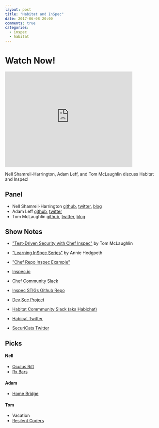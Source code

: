```yaml
---
layout: post
title: "Habitat and InSpec"
date: 2017-06-08 20:00
comments: true
categories:
  - inspec
  - habitat 
---
```


# Watch Now!

<iframe width="420" height="315" src="https://www.youtube.com/watch?v=naWgomPPZzY" frameborder="0" allowfullscreen></iframe>

Nell Shamrell-Harrington, Adam Leff, and Tom McLaughlin discuss Habitat and Inspec!

<!-- more -->

Panel<a name="panel"></a>
-----

* Nell Shamrell-Harrington [github](https://github.com/nellshamrell), [twitter](https://twitter.com/nellshamrell), [blog](http://nellshamrell.com/)
* Adam Leff [github](https://github.com/adamleff), [twitter](https://twitter.com/adamleff)
* Tom McLaughlin [github](https://github.com/tmclaugh), [twitter](https://twitter.com/tmclaughbos), [blog](https://blog.threatstack.com/test-driven-security-with-chef-inspec)

Show Notes<a name="outline"></a>
-------

* ["Test-Driven Security with Chef Inspec"](https://blog.threatstack.com/test-driven-security-with-chef-inspec) by Tom McLaughlin

* ["Learning InSpec Series"](http://www.anniehedgie.com/inspec/) by Annie Hedgpeth

* ["Chef Repo Inspec Example"](https://github.com/threatstack/chef-repo-inspec-example)

* [Inspec.io](https://www.inspec.io/)

* [Chef Community Slack](http://community-slack.chef.io/)

* [Inspec STIGs Github Repo](https://github.com/inspec-stigs)

* [Dev Sec Project](http://dev-sec.io/)

* [Habitat Commmunity Slack (aka Habichat)](http://slack.habitat.sh/)

* [Habicat Twitter](https://twitter.com/habicatsh)

* [SecuriCats Twitter](https://twitter.com/securicats)

Picks<a name="picks"></a>
-----

#### Nell

* [Oculus Rift](https://www.oculus.com/)
* [Rx Bars](https://www.rxbar.com/)

#### Adam

* [Home Bridge](https://github.com/nfarina/homebridge)

#### Tom

* Vacation
* [Resilent Coders](http://www.resilientcoders.org/)



